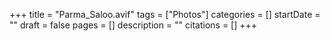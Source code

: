 +++
title = "Parma_Saloo.avif"
tags = ["Photos"]
categories = []
startDate = ""
draft = false
pages = []
description = ""
citations = []
+++
